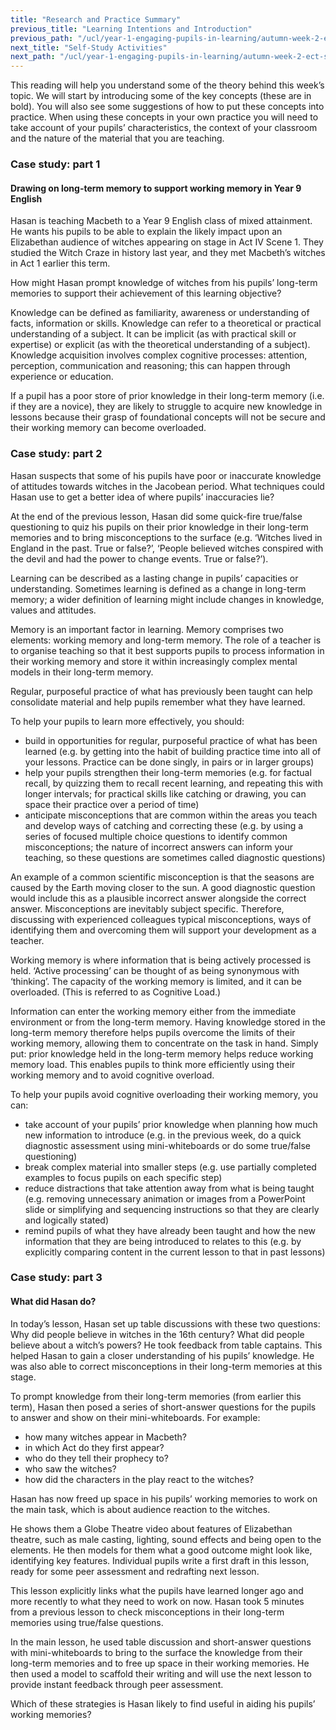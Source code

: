 ```yaml
---
title: "Research and Practice Summary"
previous_title: "Learning Intentions and Introduction"
previous_path: "/ucl/year-1-engaging-pupils-in-learning/autumn-week-2-ect-learning-intentions-and-introduction"
next_title: "Self-Study Activities"
next_path: "/ucl/year-1-engaging-pupils-in-learning/autumn-week-2-ect-self-study-activities"
---
```



This reading will help you understand some of the theory behind this week’s topic. We will start by introducing some of the key concepts (these are in bold). You will also see some suggestions of how to put these concepts into practice. When using these concepts in your own practice you will need to take account of your pupils’ characteristics, the context of your classroom and the nature of the material that you are teaching.



### Case study: part 1

#### Drawing on long-term memory to support working memory in Year 9 English
Hasan is teaching Macbeth to a Year 9 English class of mixed attainment. He wants
his pupils to be able to explain the likely impact upon an Elizabethan audience of
witches appearing on stage in Act IV Scene 1. They studied the Witch Craze in history
last year, and they met Macbeth’s witches in Act 1 earlier this term.

How might Hasan prompt knowledge of witches from his pupils’ long-term
  memories to support their achievement of this learning objective?


Knowledge can be defined as familiarity, awareness or understanding of facts, information or skills. Knowledge can refer to a theoretical or practical understanding of a subject. It can be implicit (as with practical skill or expertise) or explicit (as with the theoretical understanding of a subject). Knowledge acquisition involves complex cognitive processes: attention, perception, communication and reasoning; this can happen through experience or education.

If a pupil has a poor store of prior knowledge in their long-term memory (i.e. if they are a novice), they are likely to struggle to acquire new knowledge in lessons because their grasp of foundational concepts will not be secure and their working memory can become overloaded.



### Case study: part 2
Hasan suspects that some of his pupils have poor or inaccurate knowledge of attitudes towards witches in the Jacobean period. What techniques could Hasan use to get a better idea of where pupils’ inaccuracies lie?

At the end of the previous lesson, Hasan did some quick-fire true/false questioning to quiz his pupils on their prior knowledge in their long-term memories and to bring misconceptions to the surface (e.g. ‘Witches lived in England in the past. True or false?’, ‘People believed witches conspired with the devil and had the power to change events. True or false?’).


Learning can be described as a lasting change in pupils’ capacities or understanding. Sometimes learning is defined as a change in long-term memory; a wider definition of learning might include changes in knowledge, values and attitudes.

Memory is an important factor in learning. Memory comprises two elements: working memory and long-term memory. The role of a teacher is to organise teaching so that it best supports pupils to process information in their working memory and store it within increasingly complex mental models in their long-term memory.

Regular, purposeful practice of what has previously been taught can help consolidate material and help pupils remember what they have learned.

To help your pupils to learn more effectively, you should:

- build in opportunities for regular, purposeful practice of what has been learned (e.g. by getting into the habit of building practice time into all of your lessons. Practice can be done singly, in pairs or in larger groups)
- help your pupils strengthen their long-term memories (e.g. for factual recall, by quizzing them to recall recent learning, and repeating this with longer intervals; for practical skills like catching or drawing, you can space their practice over a period of time)
- anticipate misconceptions that are common within the areas you teach and develop ways of catching and correcting these (e.g. by using a series of focused multiple choice questions to identify common misconceptions; the nature of incorrect answers can inform your teaching, so these questions are sometimes called diagnostic questions)

An example of a common scientific misconception is that the seasons are caused by the Earth moving closer to the sun. A good diagnostic question would include this as a plausible incorrect answer alongside the correct answer. Misconceptions are inevitably subject specific. Therefore, discussing with experienced colleagues typical misconceptions, ways of identifying them and overcoming them will support your development as a teacher.

Working memory is where information that is being actively processed is held. ‘Active processing’ can be thought of as being synonymous with ‘thinking’. The capacity of the working memory is limited, and it can be overloaded. (This is referred to as Cognitive Load.)

Information can enter the working memory either from the immediate environment or from the long-term memory. Having knowledge stored in the long-term memory therefore helps pupils overcome the limits of their working memory, allowing them to concentrate on the task in hand. Simply put: prior knowledge held in the long-term memory helps reduce working memory load. This enables pupils to think more efficiently using their working memory and to avoid cognitive overload.

To help your pupils avoid cognitive overloading their working memory, you can:

- take account of your pupils’ prior knowledge when planning how much new information to introduce (e.g. in the previous week, do a quick diagnostic assessment using mini-whiteboards or do some true/false questioning)
- break complex material into smaller steps (e.g. use partially completed examples to focus pupils on each specific step)
- reduce distractions that take attention away from what is being taught (e.g. removing unnecessary animation or images from a PowerPoint slide or simplifying and sequencing instructions so that they are clearly and logically stated)
- remind pupils of what they have already been taught and how the new information that they are being introduced to relates to this (e.g. by explicitly comparing content in the current lesson to that in past lessons)



### Case study: part 3

#### What did Hasan do?
In today’s lesson, Hasan set up table discussions with these two questions: Why did
people believe in witches in the 16th century? What did people believe about a witch’s
powers? He took feedback from table captains. This helped Hasan to gain a closer
understanding of his pupils’ knowledge. He was also able to correct misconceptions
in their long-term memories at this stage.

To prompt knowledge from their long-term memories (from earlier this term), Hasan then posed a series of short-answer questions for the pupils to answer and show on their mini-whiteboards. For example: 

* how many witches appear in Macbeth?
* in which Act do they first appear?
* who do they tell their prophecy to?
* who saw the witches?
* how did the characters in the play react to the witches?

Hasan has now freed up space in his pupils’ working memories to work on the main task, which is about audience reaction to the witches. 

He shows them a Globe Theatre video about features of Elizabethan theatre, such as male casting, lighting, sound effects and being open to the elements. He then models for them what a good outcome might look like, identifying key features. Individual pupils write a first draft in this lesson, ready for some peer assessment and redrafting next lesson.

This lesson explicitly links what the pupils have learned longer ago and more recently to what they need to work on now. Hasan took 5 minutes from a previous lesson to check misconceptions in their long-term memories using true/false questions. 

In the main lesson, he used table discussion and short-answer questions with mini-whiteboards to bring to the surface the knowledge from their long-term memories and to free up space in their working memories. He then used a model to scaffold their writing and will use the next lesson to provide instant feedback through peer assessment.

Which of these strategies is Hasan likely to find useful in aiding his pupils’
  working memories?
